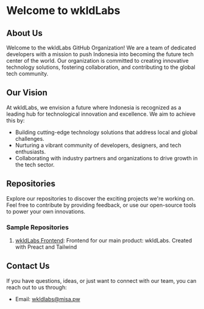 # Welcome to wkldLabs

## About Us

Welcome to the wkldLabs GitHub Organization! We are a team of dedicated developers with a mission to push Indonesia into becoming the future tech center of the world. Our organization is committed to creating innovative technology solutions, fostering collaboration, and contributing to the global tech community.

## Our Vision

At wkldLabs, we envision a future where Indonesia is recognized as a leading hub for technological innovation and excellence. We aim to achieve this by:

- Building cutting-edge technology solutions that address local and global challenges.
- Nurturing a vibrant community of developers, designers, and tech enthusiasts.
- Collaborating with industry partners and organizations to drive growth in the tech sector.

## Repositories

Explore our repositories to discover the exciting projects we're working on. Feel free to contribute by providing feedback, or use our open-source tools to power your own innovations.

### Sample Repositories

1. [wkldLabs Frontend](https://github.com/WKLD-Labs/frontend): Frontend for our main product: wkldLabs. Created with Preact and Tailwind

## Contact Us

If you have questions, ideas, or just want to connect with our team, you can reach out to us through:

- Email: [wkldlabs@misa.pw](mailto:wkldlabs@misa.pw)
